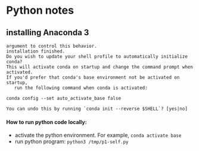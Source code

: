 # Python notes

## installing Anaconda 3

```
argument to control this behavior.
installation finished.
Do you wish to update your shell profile to automatically initialize conda?
This will activate conda on startup and change the command prompt when activated.
If you'd prefer that conda's base environment not be activated on startup,
   run the following command when conda is activated:

conda config --set auto_activate_base false

You can undo this by running `conda init --reverse $SHELL`? [yes|no]

```

#### How to run python code locally:

- activate the python environment. For example, `conda activate base`
- run python program: `python3 /tmp/p1-self.py`

  
